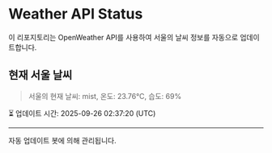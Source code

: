 
# Weather API Status

이 리포지토리는 OpenWeather API를 사용하여 서울의 날씨 정보를 자동으로 업데이트합니다.

## 현재 서울 날씨
> 서울의 현재 날씨: mist, 온도: 23.76°C, 습도: 69%

⏳ 업데이트 시간: 2025-09-26 02:37:20 (UTC)

---
자동 업데이트 봇에 의해 관리됩니다.
